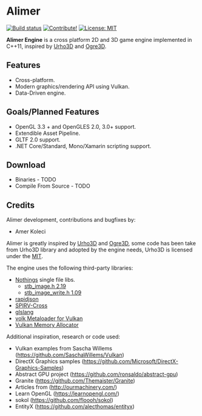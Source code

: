 # Alimer

[![Build status](https://ci.appveyor.com/api/projects/status/upgnh01lh387v8e2?svg=true)](https://ci.appveyor.com/project/amerkoleci/alimer)
[![Contribute!](https://img.shields.io/badge/contributions-welcome-brightgreen.svg?style=flat)](https://github.com/amerkoleci/alimer/issues)
[![License: MIT](https://img.shields.io/badge/License-MIT-yellow.svg)](https://github.com/amerkoleci/alimer/blob/master/LICENSE)

**Alimer Engine** is a cross platform 2D and 3D game engine implemented in C++11, inspired by [Urho3D](https://github.com/urho3d/Urho3D) and [Ogre3D](http://www.ogre3d.org).

## Features

- Cross-platform.
- Modern graphics/rendering API using Vulkan.
- Data-Driven engine.

## Goals/Planned Features

- OpenGL 3.3 + and OpenGLES 2.0, 3.0+ support.
- Extendible Asset Pipeline.
- GLTF 2.0 support.
- .NET Core/Standard, Mono/Xamarin scripting support.

## Download

- Binaries - TODO
- Compile From Source - TODO

## Credits

Alimer development, contributions and bugfixes by:

- Amer Koleci

Alimer is greatly inspired by [Urho3D](https://github.com/urho3d/Urho3D) and [Ogre3D](http://www.ogre3d.org), some code has been take from Urho3D library and adopted
by the engine needs, Urho3D is licensed under the [MIT](https://github.com/urho3d/Urho3D/blob/master/LICENSE).

The engine uses the following third-party libraries:

- [Nothings](https://github.com/nothings/stb) single file libs.
  - [stb_image.h 2.19](https://github.com/nothings/stb/blob/master/stb_image.h)
  - [stb_image_write.h 1.09](https://github.com/nothings/stb/blob/master/stb_image_write.h)
- [rapidjson](https://github.com/Tencent/rapidjson)
- [SPIRV-Cross](https://github.com/KhronosGroup/SPIRV-Cross)
- [glslang](https://github.com/KhronosGroup/glslang)
- [volk Metaloader for Vulkan](https://github.com/zeux/volk)
- [Vulkan Memory Allocator](https://github.com/GPUOpen-LibrariesAndSDKs/VulkanMemoryAllocator)

Additional inspiration, research or code used:

- Vulkan examples from Sascha Willems (https://github.com/SaschaWillems/Vulkan)
- DirectX Graphics samples (https://github.com/Microsoft/DirectX-Graphics-Samples)
- Abstract GPU project (https://github.com/ronsaldo/abstract-gpu)
- Granite (https://github.com/Themaister/Granite)
- Articles from (http://ourmachinery.com/)
- Learn OpenGL (https://learnopengl.com/)
- sokol (https://github.com/floooh/sokol)
- EntityX (https://github.com/alecthomas/entityx)
